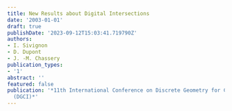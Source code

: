 ```yaml
---
title: New Results about Digital Intersections
date: '2003-01-01'
draft: true
publishDate: '2023-09-12T15:03:41.719790Z'
authors:
- I. Sivignon
- D. Dupont
- J. -M. Chassery
publication_types:
- '1'
abstract: ''
featured: false
publication: '*11th International Conference on Discrete Geometry for Computer Imagery
  (DGCI)*'
---
```


